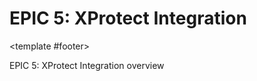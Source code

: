 # EPIC 5: XProtect Integration

<EpicTemplate
  :items="[
    {
      title: 'Objective',
      themeColor: 'primary',
      icon: 'i-carbon:target',
      fullWidth: true,
      pros: ['Deliver full feature parity for motion detection as a plugin within XProtect.']
    },
    {
      title: 'Features',
      themeColor: 'info',
      icon: 'i-carbon:list',
      pros: [
        'Plugin architecture: C# and C++ plugins registered in management DB',
        'Driver setup: device-activated integration',
        'Sequence Explorer: enable motion event playback and search',
        'Compatibility with XProtect 2025 R3 codec and plugin updates'
      ]
    },
    {
      title: 'Success Metrics',
      themeColor: 'success',
      icon: 'i-carbon:chart-bar',
      pros: [
        '100% plugin compatibility with XProtect 2025 R3',
        '≤1 second event registration latency',
        'All motion events searchable and playable in Sequence Explorer',
        'Zero critical bugs in production deployment'
      ]
    }
  ]"
/>
<template #footer>
  <div class="text-xs opacity-50">EPIC 5: XProtect Integration overview</div>
</template>
